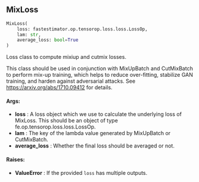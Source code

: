 ## MixLoss
```python
MixLoss(
	loss: fastestimator.op.tensorop.loss.loss.LossOp,
	lam: str,
	average_loss: bool=True
)
```
Loss class to compute mixiup and cutmix losses.

This class should be used in conjunction with MixUpBatch and CutMixBatch to perform mix-up training, which helps to
reduce over-fitting, stabilize GAN training, and harden against adversarial attacks. See
https://arxiv.org/abs/1710.09412 for details.


#### Args:

* **loss** :  A loss object which we use to calculate the underlying loss of MixLoss. This should be an object of type        fe.op.tensorop.loss.loss.LossOp.
* **lam** :  The key of the lambda value generated by MixUpBatch or CutMixBatch.
* **average_loss** :  Whether the final loss should be averaged or not.

#### Raises:

* **ValueError** :  If the provided `loss` has multiple outputs.